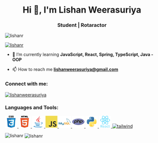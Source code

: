 <h1 align="center">Hi 👋, I'm Lishan Weerasuriya</h1>
<h3 align="center">Student | Rotaractor</h3>

<p align="left"> <img src="https://komarev.com/ghpvc/?username=lishanr&label=Profile%20views&color=0e75b6&style=flat" alt="lishanr" /> </p>

<p align="left"> <a href="https://github.com/ryo-ma/github-profile-trophy"><img src="https://github-profile-trophy.vercel.app/?username=lishanr" alt="lishanr" /></a> </p>

- 🌱 I’m currently learning **JavaScript, React, Spring, TypeScript, Java - OOP**

- 📫 How to reach me **lishanweerasuriya@gmail.com**

<h3 align="left">Connect with me:</h3>
<p align="left">
<a href="https://linkedin.com/in/lishanweerasuriya" target="blank"><img align="center" src="https://raw.githubusercontent.com/rahuldkjain/github-profile-readme-generator/master/src/images/icons/Social/linked-in-alt.svg" alt="lishanweerasuriya" height="30" width="40" /></a>
</p>

<h3 align="left">Languages and Tools:</h3>
<p align="left"> <a href="https://www.w3schools.com/css/" target="_blank" rel="noreferrer"> <img src="https://raw.githubusercontent.com/devicons/devicon/master/icons/css3/css3-original-wordmark.svg" alt="css3" width="40" height="40"/> </a> <a href="https://www.w3.org/html/" target="_blank" rel="noreferrer"> <img src="https://raw.githubusercontent.com/devicons/devicon/master/icons/html5/html5-original-wordmark.svg" alt="html5" width="40" height="40"/> </a> <a href="https://www.java.com" target="_blank" rel="noreferrer"> <img src="https://raw.githubusercontent.com/devicons/devicon/master/icons/java/java-original.svg" alt="java" width="40" height="40"/> </a> <a href="https://developer.mozilla.org/en-US/docs/Web/JavaScript" target="_blank" rel="noreferrer"> <img src="https://raw.githubusercontent.com/devicons/devicon/master/icons/javascript/javascript-original.svg" alt="javascript" width="40" height="40"/> </a> <a href="https://www.mysql.com/" target="_blank" rel="noreferrer"> <img src="https://raw.githubusercontent.com/devicons/devicon/master/icons/mysql/mysql-original-wordmark.svg" alt="mysql" width="40" height="40"/> </a> <a href="https://www.php.net" target="_blank" rel="noreferrer"> <img src="https://raw.githubusercontent.com/devicons/devicon/master/icons/php/php-original.svg" alt="php" width="40" height="40"/> </a> <a href="https://www.python.org" target="_blank" rel="noreferrer"> <img src="https://raw.githubusercontent.com/devicons/devicon/master/icons/python/python-original.svg" alt="python" width="40" height="40"/> </a> <a href="https://reactjs.org/" target="_blank" rel="noreferrer"> <img src="https://raw.githubusercontent.com/devicons/devicon/master/icons/react/react-original-wordmark.svg" alt="react" width="40" height="40"/> </a> <a href="https://tailwindcss.com/" target="_blank" rel="noreferrer"> <img src="https://www.vectorlogo.zone/logos/tailwindcss/tailwindcss-icon.svg" alt="tailwind" width="40" height="40"/> </a> </p>

<p><img align="left" src="https://github-readme-stats.vercel.app/api/top-langs?username=LishanR&show_icons=true&locale=en&layout=compact" alt="lishanr" /></p>

<p>&nbsp;<img align="center" src="https://github-readme-stats.vercel.app/api?username=LishanR&show_icons=true&locale=en" alt="lishanr" /></p>


<!-- <p><img align="left" src="https://github-readme-stats.vercel.app/api/top-langs?username=lishanr&show_icons=true&locale=en&layout=compact" alt="lishanr" /></p>

<p>&nbsp;<img align="center" src="https://github-readme-stats.vercel.app/api?username=lishanr&show_icons=true&locale=en" alt="lishanr" /></p> -- >

<!--<p><img align="center" src="https://github-readme-streak-stats.herokuapp.com/?user=lishanr&" alt="lishanr" /></p> -->
<!-- <a href="https://stackoverflow.com/users/26013241" target="blank"><img align="center" src="https://raw.githubusercontent.com/rahuldkjain/github-profile-readme-generator/master/src/images/icons/Social/stack-overflow.svg" alt="26013241" height="30" width="40" /></a>
<a href="https://www.hackerrank.com/lishan_w" target="blank"><img align="center" src="https://raw.githubusercontent.com/rahuldkjain/github-profile-readme-generator/master/src/images/icons/Social/hackerrank.svg" alt="lishan_w" height="30" width="40" /></a>
</p> -->
